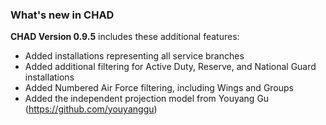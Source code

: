 ### What's new in CHAD

**CHAD Version 0.9.5** includes these additional features:

-   Added installations representing all service branches
-   Added additional filtering for Active Duty, Reserve, and National Guard installations
-   Added Numbered Air Force filtering, including Wings and Groups
-   Added the independent projection model from Youyang Gu (https://github.com/youyanggu)
